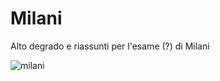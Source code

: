 # Milani
Alto degrado e riassunti per l'esame (?) di Milani

![milani](https://media.discordapp.net/attachments/613726560335167488/727456365043384381/IMG-20200611-WA0009.jpg?width=598&height=325)
